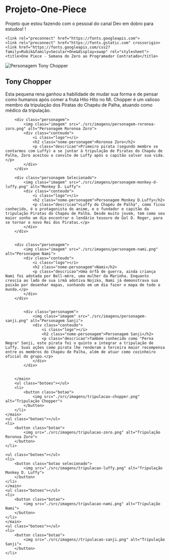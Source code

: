 # Projeto-One-Piece
Projeto que estou fazendo com o pessoal do canal Dev em dobro para estudos!
!
<!DOCTYPE html>
<html lang="en">

<head>
    <meta charset="UTF-8">
    <meta name="viewport" content="width=<main<>, initial-scale=1.0">

    <link rel="preconnect" href="https://fonts.googleapis.com">
    <link rel="preconnect" href="https://fonts.gstatic.com" crossorigin>
    <link href="https://fonts.googleapis.com/css2?family=Rubik&family=Secular+One&display=swap" rel="stylesheet">
    <title>One Piece - Semana do Zero ao Programador Contratado</title>
</head>

<body>
    <main class="personagens">
        <div class="personagem">
            <img class="imagem" src="./src/imagens/personagem-tony-chopper.png" alt="Personagem Tony Chopper">
            <div class="conteudo">
                <i class="logo"></i>
                <h2 class="nome-personagem">Tony Chopper</h2>
                <p class="descricao">Esta pequena rena ganhou a habilidade de mudar sua forma e de pensar como humanos após comer a fruta Hito Hito no Mi. Chopper é um valioso membro da tripulação dos Piratas do Chapéu de Palha, atuando como médico da tripulação. </p>
            </div>
        </div>

        <div class="personagem">
            <img class="imagem" src="./src/imagens/personagem-roronoa-zoro.png" alt="Personagem Roronoa Zoro">
            <div class="conteudo">
                <i class="logo"></i>
                <h2 class="nome-personagem">Roronoa Zoro</h2>
                <p class="descricao">Primeiro pirata (segundo membro se contarmos com Luffy) a se juntar à tripulação de Piratas do Chapéu de Palha, Zoro aceitou o convite de Luffy após o capitão salvar sua vida.</p>
            </div>
        </div>

        <div class="personagem Selecionado">
            <img class="imagem" src="./src/imagens/personagem-monkey-d-luffy.png" alt="Monkey D. Luffy">
            <div class="conteudo">
                <i class="logo"></i>
                <h2 class="nome-personagem">Personagem Monkey D.Luffy</h2>
                <p class="descricao">Luffy do Chapéu de Palha", como ficou conhecido, é o protagonista do anime, e o fundador e capitão da tripulação Piratas do Chapéu de Palha. Desde muito jovem, tem como seu maior sonho um dia encontrar o lendário tesouro de Gol D. Roger, para se tornar o novo Rei dos Piratas.</p>
            </div>
        </div>


        <div class="personagem">
            <img class="imagem" src="./src/imagens/personagem-nami.png" alt="Personagem Nami">
            <div class="conteudo">
                <i class="logo"></i>
                <h2 class="nome-personagem">Nami</h2>
                <p class="descricao">Uma órfã de guerra, ainda criança Nami foi adotada por Bell-mère, uma mulher da Marinha. Enquanto crescia ao lado de sua irmã adotiva Nojiko, Nami já demonstrava sua paixão por desenhar mapas, sonhando em um dia fazer o mapa de todo o mundo.</p>
            </div>
        </div>

       
            <div class="personagem">
                <img class="imagem" src="./src/imagens/personagem-sanji.png" alt="Personagem Sanji">
                <div class="conteudo">
                    <i class="logo"></i>
                    <h2 class="nome-personagem">Personagem Sanji</h2>
                    <p class="descricao">Também conhecido como "Perna Negra" Sanji, este pirata foi o quinto a integrar a tripulação de Luffy. Suas ações como pirata lhe renderam a terceira maior recompensa entre os membros do Chapéu de Palha, além de atuar como cozinheiro oficial do grupo.</p>
                </div>
            </div>


        </main>
        <ul class="botoes"></ul>
        <li>
            <button class="botao">
                <img src="./src/imagens/tripulacao-chopper.png" alt="Tripulação Chopper">
            </button>
        </li>
    </main>
    <ul class="botoes"></ul>
    <li>
        <button class="botao">
            <img src="./src/imagens/tripulacao-zoro.png" alt="Tripulação Roronoa Zoro">
        </button>
    </li>

    <ul class="botoes"></ul>
    <li>
        <button class="botao selecionado">
            <img src="./src/imagens/tripulacao-luffy.png" alt="Tripulação Monkey D. Luffy">
        </button>
    </li>
    </main>
    <ul class="botoes"></ul>
    <li>
        <button class="botao">
            <img src="./src/imagens/tripulacao-nami.png" alt="Tripulação Nami">
        </button>
    </li>
    </main>
    <ul class="botoes"></ul>
    <li>
        <button class="botao">
            <img src="./src/imagens//tripulacao-sanji.png" alt="Tripulação Sanji">
        </button>
    </li>
</body>

</html>
